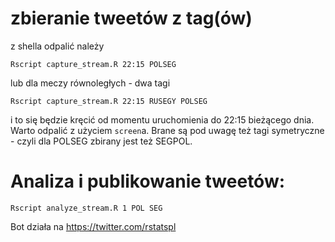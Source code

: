 # zbieranie tweetów z tag(ów)

z shella odpalić należy

```
Rscript capture_stream.R 22:15 POLSEG
```

lub dla meczy równoległych - dwa tagi

```
Rscript capture_stream.R 22:15 RUSEGY POLSEG
```

i to się będzie kręcić od momentu uruchomienia do 22:15 bieżącego dnia. Warto odpalić z użyciem `screen`a.
Brane są pod uwagę też tagi symetryczne - czyli dla POLSEG zbirany jest też SEGPOL.


# Analiza i publikowanie tweetów:

```
Rscript analyze_stream.R 1 POL SEG
```

Bot działa na https://twitter.com/rstatspl
